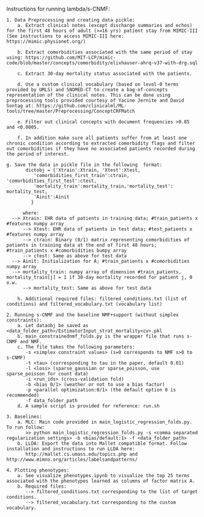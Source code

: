 Instructions for running lambda/s-CNMF:

    1. Data Preprocessing and creating data pickle:
        a. Extract clinical notes (except discharge summaries and echos) for the first 48 hours of adult (>=16 yrs) patient stay from MIMIC-III (See instructions to access MIMIC-III here: https://mimic.physionet.org/)

        b. Extract comorbidities associated with the same period of stay using: https://github.com/MIT-LCP/mimic-code/blob/master/concepts/comorbidity/elixhauser-ahrq-v37-with-drg.sql

        c. Extract 30-day mortality status associated with the patients.

        d. Use a custom clinical vocabulary (based on level-0 terms provided by UMLS) and SNOMED-CT to create a bag-of-concepts representation of the clinical notes. This can be done using preprocessing tools provided courtesy of Yacine Jernite and David Sontag at: https://github.com/clinicalml/ML-tools/tree/master/Preprocessing/ConceptCRFMatch

        e. Filter out clinical concepts with document frequencies >0.85 and <0.0005.

        f. In addition make sure all patients suffer from at least one chronic condition according to extracted comorbidity flags and filter out comorbidities if they have no associated patients recorded during the period of interest.

	g. Save the data in pickle file in the following  format:
           dictobj = {'Xtrain':Xtrain, 'Xtest':Xtest,
		      'comorbidities_first_train':ctrain, 'comorbidities_first_test':ctest,
		      'mortality_train':mortality_train,'mortality_test': mortality_test, 
		      'Ainit':Ainit
		     }

          where:
	  --> Xtrain: EHR data of patients in training data; #train_patients x #features numpy array
          --> Xtest: EHR data of patients in test data; #test_patients x #features numpy array
          --> ctrain: Binary (0/1) matrix representing comorbidities of patients in training data at the end of first 48 hours; #train_patients x #comorbidities bumpy array
          --> ctest: Same as above for test data
	  --> Ainit: Initialization for A; #train_patients x #comorbidities numpy array
	  --> mortality_train: numpy array of dimension #train_patients, mortality_train[j] = 1 if 30-day mortality recorded for patient j, 0 o.w.
          --> mortality_test: Same as above for test data
          
        h. Additional required files: filtered_conditions.txt (list of conditions) and filtered_vocabulary.txt (vocabulary list)

    2. Running s-CNMF and the baseline NMF+support (without simplex constraints):
        a. Let dataobj be saved as <data_folder_path>/EstimatorInput_strat_mortality<cv>.pkl
        b. main_constrainednmf_folds.py is the wrapper file that runs s-CNMF and NMF.
        c. The file takes the following parameters:
           -s <simplex constraint values> (s=0 corresponds to NMF s>0 to s-CNMF)
           -t <tau> (corresponding to tau in the paper, default 0.01)
           -l <loss> (sparse_gaussian or sparse_poisson, use sparse_poisson for count data)
           -i <run_ids> (cross-validation fold) 
           -b <bias 0/1> (weather or not to use a bias factor)
           -p <parallel optimization:0/1> (the default option 0 is recommended)
           -f data_folder_path
        d. A sample script is provided for reference: run.sh
	
    3. Baselines:
        a. MLC: Main code provided in main_logistic_regression_folds.py. To run follow:
           >> python main_logistic_regression_folds.py -s <comma separated regularization settings> -b <bias/default:1> -f <data_folder_path>
        b. LLDA: Export the data into Mallet compatible format. Follow installation and instructions to run LLDA here:
           http://mallet.cs.umass.edu/topics.php and http://www.mimno.org/articles/labelsandpatterns/

    4. Plotting phenotypes:
        a. See visualize_phenotypes.ipynb to visualize the top 25 terms associated with the phenotypes learned as columns of factor matrix A.
        b. Required files: 
           --> filtered_conditions.txt corresponding to the list of target conditions.
           --> filtered_vocabulary.txt corresponding to the custom vocabulary.
